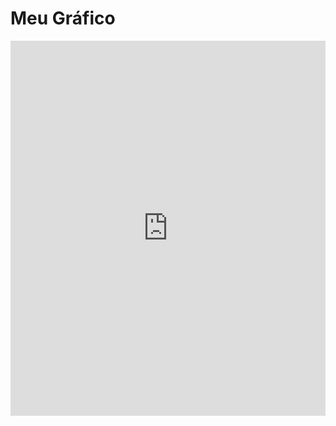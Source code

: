 <!DOCTYPE html>
<html lang="pt-BR">
<head>
  <meta charset="UTF-8">
  <title>Relatório</title>
</head>
<body>
  <h1>Meu Gráfico</h1>

  <iframe 
    src="https://lookerstudio.google.com/embed/reporting/9b38b427-15ec-4f84-9547-915f22fba1b4/page/p_l6t5s650ud"
    width="100%" 
    height="600" 
    frameborder="0" 
    style="border:0" 
    allowfullscreen 
    sandbox="allow-storage-access-by-user-activation allow-scripts allow-same-origin allow-popups allow-popups-to-escape-sandbox">
  </iframe>
</body>
</html>
